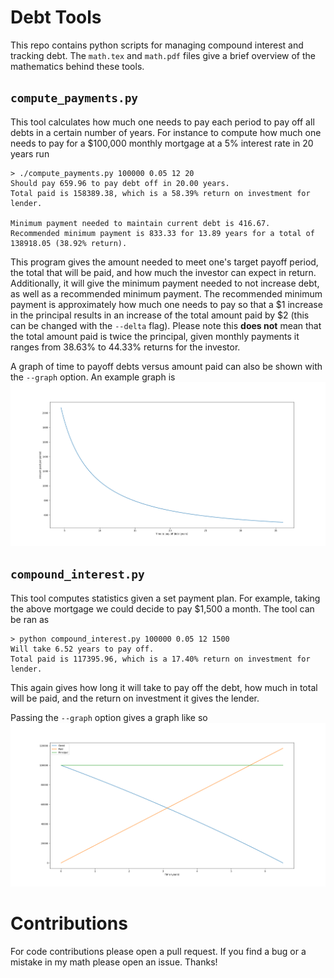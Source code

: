 
# Debt Tools

This repo contains python scripts for managing compound interest and tracking
debt.
The `math.tex` and `math.pdf` files give a brief overview of the mathematics
behind these tools.

## `compute_payments.py`

This tool calculates how much one needs to pay each period to pay off all debts
in a certain number of years.
For instance to compute how much one needs to pay for a $100,000 monthly
mortgage at a 5% interest rate in 20 years run

```
> ./compute_payments.py 100000 0.05 12 20
Should pay 659.96 to pay debt off in 20.00 years.
Total paid is 158389.38, which is a 58.39% return on investment for lender.

Minimum payment needed to maintain current debt is 416.67.
Recommended minimum payment is 833.33 for 13.89 years for a total of 138918.05 (38.92% return).
```

This program gives the amount needed to meet one's target payoff period, the
total that will be paid, and how much the investor can expect in return.
Additionally, it will give the minimum payment needed to not increase debt, as
well as a recommended minimum payment.
The recommended minimum payment is approximately how much one needs to pay so
that a $1 increase in the principal results in an increase of the total amount
paid by $2 (this can be changed with the `--delta` flag).
Please note this **does not** mean that the total amount paid is twice the
principal, given monthly payments it ranges from 38.63% to 44.33% returns for
the investor.

A graph of time to payoff debts versus amount paid can also be shown with the
`--graph` option.
An example graph is
![Graph of time to payoff versus amount paid.](./mortgage_time_pay.png)

## `compound_interest.py`

This tool computes statistics given a set payment plan.
For example, taking the above mortgage we could decide to pay $1,500 a month.
The tool can be ran as

```
> python compound_interest.py 100000 0.05 12 1500
Will take 6.52 years to pay off.
Total paid is 117395.96, which is a 17.40% return on investment for lender.
```

This again gives how long it will take to pay off the debt, how much in total
will be paid, and the return on investment it gives the lender.

Passing the `--graph` option gives a graph like so
![Graph of mortgage owed vs paid.](./mortgage_owed_paid.png)

# Contributions

For code contributions please open a pull request.
If you find a bug or a mistake in my math please open an issue.
Thanks!
